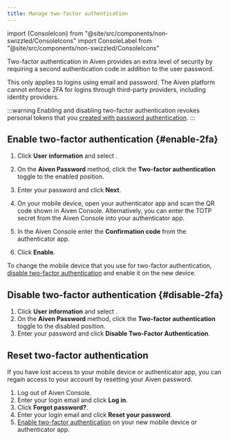 ```yaml
---
title: Manage two-factor authentication
---
```


import {ConsoleIcon} from "@site/src/components/non-swizzled/ConsoleIcons"
import ConsoleLabel from "@site/src/components/non-swizzled/ConsoleIcons"

Two-factor authentication in Aiven provides an extra level of security by requiring a second authentication code in addition to the user password.

This only applies to logins using email and password. The Aiven platform
cannot enforce 2FA for logins through third-party providers, including identity providers.

:::warning
Enabling and disabling two-factor authentication revokes personal tokens
that you
[created with password authentication](/docs/platform/howto/set-authentication-policies#personal-tokens).
:::

## Enable two-factor authentication {#enable-2fa}

1.  Click <ConsoleIcon name="user"/> **User information** and select
    <ConsoleLabel name="authenticationmethod"/>.

1.  On the **Aiven Password** method, click the **Two-factor authentication** toggle
    to the enabled position.

1.  Enter your password and click **Next**.

1.  On your mobile device, open your authenticator app and scan the QR
    code shown in Aiven Console. Alternatively, you can enter the TOTP
    secret from the Aiven Console into your authenticator app.

1.  In the Aiven Console enter the **Confirmation code** from the authenticator app.

1.  Click **Enable**.

To change the mobile device that you use for two-factor authentication,
[disable two-factor authentication](/docs/platform/howto/user-2fa#disable-2fa)
and enable it on the new device.

## Disable two-factor authentication {#disable-2fa}

1.  Click <ConsoleIcon name="user"/> **User information** and select
    <ConsoleLabel name="authenticationmethod"/>.
1.  On the **Aiven Password** method, click the **Two-factor authentication** toggle
    to the disabled position.
1.  Enter your password and click **Disable Two-Factor Authentication**.

## Reset two-factor authentication

If you have lost access to your mobile device or authenticator app, you
can regain access to your account by resetting your Aiven password.

1.  Log out of Aiven Console.
1.  Enter your login email and click **Log in**.
1.  Click **Forgot password?**.
1.  Enter your login email and click **Reset your password**.
1.  [Enable two-factor authentication](/docs/platform/howto/user-2fa#enable-2fa)
    on your new mobile device or authenticator app.
